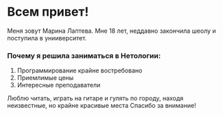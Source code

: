 # Всем привет!
Меня зовут Марина Лаптева. Мне 18 лет, неддавно закончила шеолу и поступила в унииверситет.

### Почему я решила заниматься в Нетологии:
1. Программирование крайне востребовано
2. Приемлимые цены
3. Интересные преподаватели
   
Люблю читать, играть на гитаре и гулять по городу, находя неизвестные, но крайне красивые места
Спасибо за внимание!